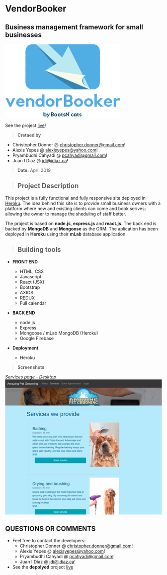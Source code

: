 # VendorBooker
## Business management framework for small businesses ##
![LOGO](./client/public/images/vendorBooker_Logo.png)

See the project [live](https://idiaz-vendorbooker.herokuapp.com/)!

> **Cretaed by**
- Christopher Donner @ <christopher.donner@gmail.com>!
- Alexis Yepes @ <alexisyepes@yahoo.com>!
- Pryambudhi Cahyadi @ <pcahyadi@gmail.com>!
- Juan I Diaz @ <jdi@idiaz.ca>!

> **Date:** April 2019

> ## Project Description

This project is a fully functional and fully responsive site deployed in [Heroku](https://idiaz-vendorbooker.herokuapp.com/). The idea behind this site is to provide small business owners with a platform where new and existing clients can come and book serives; allowing the owner to manage the sheduling of staff better.

The project is based on **node.js**, **express.js** and **react.js**. The back end is backed by **MongoDB** and **Mongoose** as the ORM. The aplication has been deployed in **Heroku** using their **mLab** database application.

> ## Building tools
- **FRONT END**
    - HTML, CSS
    - Javascript
    - React (JSX)
    - Bootstrap
    - AXIOS
    - REDUX
    - Full calendar

- **BACK END**
    - node.js
    - Express
    - Mongoose / mLab MongoDB (Heroku)
    - Google Firebase
    
- **Deployment**
    - Heroku

>**Screenshots**

*Services page - Desktop*
![03](./client/public/images/site01.png)

## QUESTIONS OR COMMENTS
- Feel free to contact the developers:
    - Christopher Donner @ <christopher.donner@gmail.com>!
    - Alexis Yepes @ <alexisyepes@yahoo.com>!
    - Pryambudhi Cahyadi @ <pcahyadi@gmail.com>!
    - Juan I Diaz @ <jdi@idiaz.ca>!
- See the **depolyed** project [live](https://idiaz-vendorbooker.herokuapp.com/)